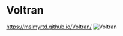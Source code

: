 # Voltran
https://mslmyrtd.github.io/Voltran/
![Voltran](https://user-images.githubusercontent.com/87023339/135301577-a184c9d3-ad30-4844-868c-4a775debd649.gif)

